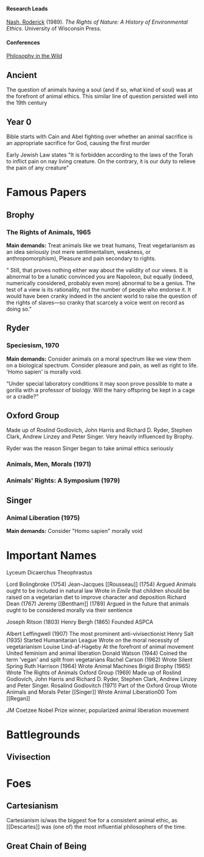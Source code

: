 #### Research Leads
[Nash, Roderick](https://en.wikipedia.org/wiki/Roderick_Nash "Roderick Nash") (1989). _The Rights of Nature: A History of Environmental Ethics_. University of Wisconsin Press.

#### Conferences
[Philosophy in the Wild](https://philevents.org/event/show/103658)

## Ancient
The question of animals having a soul (and if so, what kind of soul) was at the forefront of animal ethics. This similar line of question persisted well into the 19th century

## Year 0
Bible starts with Cain and Abel fighting over whether an animal sacrifice is an appropriate sacrifice for God, causing the first murder

Early Jewish Law states "It is forbidden according to the laws of the Torah to inflict pain on nay living creature. On the contrary, it is our duty to relieve the pain of any creature"


# Famous Papers

## Brophy
### The Rights of Animals, 1965

**Main demands:** Treat animals like we treat humans, Treat vegetarianism as an idea seriously (not mere sentimentalism, weakness, or anthropomorphism), Pleasure and pain secondary to rights.

" Still, that proves nothing either way about the validity of our views. It is abnormal to be a lunatic convinced you are Napoleon, but equally (indeed, numerically considered, probably even more) abnormal to be a genius. The test of a view is its rationality, not the number of people who endorse it. It would have been cranky indeed in the ancient world to raise the question of the rights of slaves—so cranky that scarcely a voice went on record as doing so."

## Ryder
### Speciesism, 1970

**Main demands:** Consider animals on a moral spectrum like we view them on a biological spectrum. Consider pleasure and pain, as well as right to life. 'Homo sapien' is morally void.

“Under special laboratory conditions it may soon prove possible to mate a gorilla with a professor of biology. Will the hairy offspring be kept in a cage or a cradle?”

## Oxford Group
Made up of Roslind Godlovich, John Harris and Richard D. Ryder, Stephen Clark, Andrew Linzey and Peter Singer. Very heavily influenced by Brophy.

Ryder was the reason Singer began to take animal ethics seriously

### Animals, Men, Morals (1971)
### Animals' Rights: A Symposium (1979)

## Singer
### Animal Liberation (1975)

**Main demands:** Consider "Homo sapien" morally void

# Important Names
Lyceum
Dicaerchus
Theophrastus


Lord Bolingbroke (1754)
Jean-Jacques [[Rousseau]] (1754)
	Argued Animals ought to be included in natural law
	Wrote in *Emile* that children should be raised on a vegetarian diet to improve character and deposition
Richard Dean (1767)
Jeremy [[Bentham]] (1789)
	Argued in the future that animals ought to be considered morally via their sentience

Joseph Ritson (1803)
Henry Bergh (1865)
	Founded ASPCA

Albert Leffingwell (1907)
	The most prominent anti-vivisectionist
Henry Salt (1935)
	Started Humanitarian League
	Wrote on the moral necessity of vegetarianism
Louise Lind-af-Hageby
	At the forefront of animal movement
	United feminism and animal liberation
Donald Watson (1944)
	Coined the term 'vegan' and split from vegetarians
Rachel Carson (1962)
	Wrote Silent Spring
Ruth Harrison (1964)
	Wrote Animal Machines
Brigid Brophy (1965)
	Wrote The Rights of Animals
Oxford Group (1969)
	Made up of Roslind Godlovich, John Harris and Richard D. Ryder, Stephen Clark, Andrew Linzey and Peter Singer.
Rosalind Godlovitch (1971)
	Part of the Oxford Group
	Wrote Animals and Morals
Peter [[Singer]]
	Wrote Animal Liberation00
Tom [[Regan]]
	
JM Coetzee
	Nobel Prize winner, popularized animal liberation movement


# Battlegrounds
## Vivisection




# Foes
## Cartesianism
Cartesianism is/was the biggest foe for a consistent animal ethic, as [[Descartes]] was (one of) the most influential philosophers of the time.

## Great Chain of Being